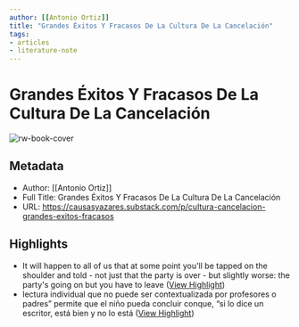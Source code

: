 ```yaml
---
author: [[Antonio Ortiz]]
title: "Grandes Éxitos Y Fracasos De La Cultura De La Cancelación"
tags: 
- articles
- literature-note
---
```

# Grandes Éxitos Y Fracasos De La Cultura De La Cancelación

![rw-book-cover](https://substackcdn.com/image/fetch/f_auto,q_auto:good,fl_progressive:steep/https%3A%2F%2Fsubstack-post-media.s3.amazonaws.com%2Fpublic%2Fimages%2F1094c390-4e20-4adc-b166-e9cb28bb6639_1024x1024.png)

## Metadata
- Author: [[Antonio Ortiz]]
- Full Title: Grandes Éxitos Y Fracasos De La Cultura De La Cancelación
- URL: https://causasyazares.substack.com/p/cultura-cancelacion-grandes-exitos-fracasos

## Highlights
- It will happen to all of us that at some point you'll be tapped on the shoulder and told - not just that the party is over - but slightly worse: the party's going on but you have to leave ([View Highlight](https://read.readwise.io/read/01gt6mq8s1jmv7g5fchkq5e6hk))
- lectura individual que no puede ser contextualizada por profesores o padres” permite que el niño pueda concluir conque, “si lo dice un escritor, está bien y no lo está ([View Highlight](https://read.readwise.io/read/01gt6n47fvwejx73gpcsyz36pd))
